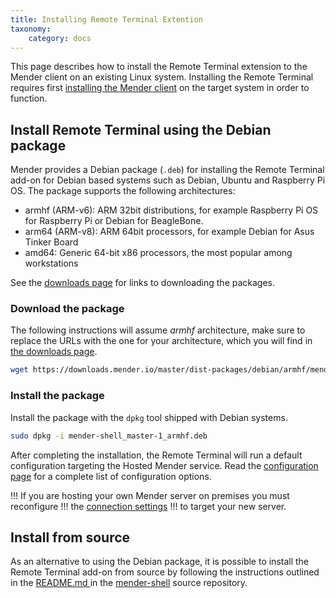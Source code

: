 ```yaml
---
title: Installing Remote Terminal Extention
taxonomy:
    category: docs
---
```


This page describes how to install the Remote Terminal extension to the Mender
client on an existing Linux system. Installing the Remote Terminal requires first
[installing the Mender client](../10.Install-with-Debian-package/docs.md)
on the target system in order to function.

## Install Remote Terminal using the Debian package

Mender provides a Debian package (`.deb`) for installing the Remote Terminal add-on
for Debian based systems such as Debian, Ubuntu and Raspberry Pi OS. The package
supports the following architectures:

- armhf (ARM-v6): ARM 32bit distributions, for example Raspberry Pi OS for Raspberry Pi or Debian for BeagleBone.
- arm64 (ARM-v8): ARM 64bit processors, for example Debian for Asus Tinker Board
- amd64: Generic 64-bit x86 processors, the most popular among workstations

See the [downloads page](../../09.Downloads/docs.md#Remote-terminal) for links
to downloading the packages.

### Download the package

The following instructions will assume *armhf* architecture, make sure to replace
the URLs with the one for your architecture, which you will find in [the downloads
page](../../09.Downloads/docs.md#Remote-terminal).

<!--AUTOVERSION: "downloads.mender.io/%/"/mender-shell "mender-shell_%-1_armhf.deb"/mender-shell -->
```bash
wget https://downloads.mender.io/master/dist-packages/debian/armhf/mender-shell_master-1_armhf.deb
```

### Install the package

Install the package with the `dpkg` tool shipped with Debian systems.

<!--AUTOVERSION: "mender-shell_%-1_armhf.deb"/mender-shell -->
```bash
sudo dpkg -i mender-shell_master-1_armhf.deb
```

After completing the installation, the Remote Terminal will run a default 
configuration targeting the Hosted Mender service. Read the [configuration
page](../70.Mender-shell-configuration-file/docs.md) for a complete list of
configuration options.

!!! If you are hosting your own Mender server on premises you must reconfigure
!!! the [connection settings](../70.Mender-shell-configuration-file/docs.md)
!!! to target your new server.

## Install from source

<!--AUTOVERSION: "mender-shell/tree/%#building-from-source/mender-shell-->
As an alternative to using the Debian package, it is possible to install the
Remote Terminal add-on from source by following the instructions outlined
in the [README.md
](https://github.com/mendersoftware/mender-shell/tree/master#building-from-source)
in the [mender-shell](https://github.com/mendersoftware/mender-shell/tree/master)
source repository.
